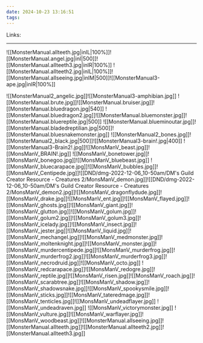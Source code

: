 ```yaml
---
date: 2024-10-23 13:16:51
tags:
---
```

Links: 
___

![[MonsterManual.allteeth.jpg|inlL|100%]]![[MonsterManual.angel.jpg|inl|500]]![[MonsterManual.allteeth3.jpg|inlR|100%]]
![[MonsterManual.allteeth2.jpg|inlL|100%]]![[MonsterManual.allseeing.jpg|inlM|500]]![[MonsterManual3-ape.jpg|inlR|100%]]

![[MonsterManual2_angelic.jpg]]![[MonsterManual3-amphibian.jpg]]
![[MonsterManual.brute.jpg]]![[MonsterManual.bruiser.jpg]]![[MonsterManual.bluedragon.jpg|540]]
![[MonsterManual.bluedragon2.jpg]]![[MonsterManual.bluemonster.jpg]]![[MonsterManual.bluereptile.jpg|500]]
![[MonsterManual.blueminoutar.jpg]]![[MonsterManual.bladedreptilian.jpg|500]]![[MonsterManual.bluesnakemonster.jpg]]
![[MonsterManual2_bones.jpg]]![[MonsterManual2_black.jpg|500]]![[MonsterManual3-brain!.jpg|400]]
![[MonsterManual3-Brain2!.jpg]]![[MonsManV_beast.jpg]]![[MonsManV_BRAIN!.jpg]]
![[MonsManV_bonetower.jpg]]![[MonsManV_bonegoo.jpg]]![[MonsManV_bluebeast.jpg]]
![[MonsManV_bluecarapace.jpg]]![[MonsManV_bubbles.jpg]]![[MonsManV_Centipede.jpg]]![[DND/dmg-2022-12-06_10-50am/DM's Guild Creator Resource - Creatures 2/MonsManV_demon.jpg]]![[DND/dmg-2022-12-06_10-50am/DM's Guild Creator Resource - Creatures 2/MonsManV_demon2.jpg]]![[MonsManV_dragonflydude.jpg]]![[MonsManV_drake.jpg]]![[MonsManV_ent.jpg]]![[MonsManV_flayed.jpg]]![[MonsManV_ghosts.jpg]]![[MonsManV_giant.jpg]]![[MonsManV_glutton.jpg]]![[MonsManV_golum.jpg]]![[MonsManV_golum2.jpg]]![[MonsManV_golum3.jpg]]![[MonsManV_icelady.jpg]]![[MonsManV_insect.jpg]]![[MonsManV_jester.jpg]]![[MonsManV_liquid.jpg]]![[MonsManV_mechangel.jpg]]![[MonsManV_medmonster.jpg]]![[MonsManV_moltenknight.jpg]]![[MonsManV_monster.jpg]]![[MonsManV_murdercentipede.jpg]]![[MonsManV_murderfrog.jpg]]![[MonsManV_murderfrog2.jpg]]![[MonsManV_murderfrog3.jpg]]![[MonsManV_necrodruid.jpg]]![[MonsManV_octo.jpg]] ![[MonsManV_redcarapace.jpg]]![[MonsManV_redogre.jpg]]![[MonsManV_reptile.jpg]]![[MonsManV_risen.jpg]]![[MonsManV_roach.jpg]]![[MonsManV_scarabtree.jpg]]![[MonsManV_shadow.jpg]]![[MonsManV_shadowsnake.jpg]]![[MonsManV_spookysmile.jpg]]![[MonsManV_sticks.jpg]]![[MonsManV_tateredmage.jpg]]![[MonsManV_tenticles.jpg]]![[MonsManV_undeadflayer.jpg]]  ![[MonsManV_undeadraven.jpg]] ![[MonsManV_victorymonster.jpg]] ![[MonsManV_vulture.jpg]]![[MonsManV_warflayer.jpg]]![[MonsManV_woodbeast.jpg]]![[MonsterManual.allseeing.jpg]]![[MonsterManual.allteeth.jpg]]![[MonsterManual.allteeth2.jpg]]![[MonsterManual.allteeth3.jpg]]










